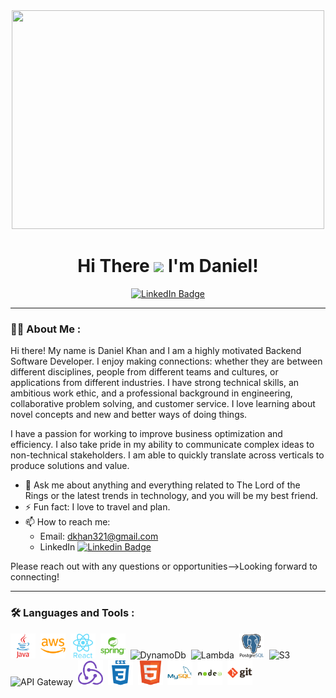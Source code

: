 <div id="header" align="center">
  <div id="badges">
  </div>
</div>
<div align="center">
  <img src="https://media.giphy.com/media/MeJgB3yMMwIaHmKD4z/giphy.gif" width="500" height="350"/>
  <h1>
      Hi There
      <img src="https://media.giphy.com/media/hvRJCLFzcasrR4ia7z/giphy.gif" width="30px"/>
      I'm Daniel!
    </h1>
    <a href="https://www.linkedin.com/in/-danielkhan/">
      <img src="https://img.shields.io/badge/LinkedIn-blue?style=for-the-badge&logo=linkedin&logoColor=white" alt="LinkedIn Badge"/>
    </a>
</div>

---

### :man_technologist: About Me :

Hi there! My name is Daniel Khan and I am a highly motivated Backend Software Developer. I enjoy making connections: whether they are between different disciplines, people from different teams and cultures, or applications from different industries. I have strong technical skills, an ambitious work ethic, and a professional background in engineering, collaborative problem solving, and customer service. I love learning about novel concepts and new and better ways of doing things.

I have a passion for working to improve business optimization and efficiency. I also take pride in my ability to communicate complex ideas to non-technical stakeholders. I am able to quickly translate across verticals to produce solutions and value.

  - 💬 Ask me about anything and everything related to The Lord of the Rings or the latest trends in technology, and you will be my best friend.
  - ⚡ Fun fact: I love to travel and plan.
  - 📫 How to reach me: 
      - Email: dkhan321@gmail.com 
      - LinkedIn [![Linkedin Badge](https://img.shields.io/badge/-Daniel-blue?style=flat&logo=Linkedin&logoColor=white)](https://www.linkedin.com/in/-danielkhan/)

Please reach out with any questions or opportunities-->Looking forward to connecting!

---

### :hammer_and_wrench: Languages and Tools :
<div>
  <img src="https://github.com/devicons/devicon/blob/master/icons/java/java-original-wordmark.svg" title="Java" alt="Java" width="40" height="40"/>&nbsp;
  <img src="https://github.com/devicons/devicon/blob/master/icons/amazonwebservices/amazonwebservices-plain-wordmark.svg" title="AWS" alt="AWS" width="40"/>&nbsp;
  <img src="https://github.com/devicons/devicon/blob/master/icons/react/react-original-wordmark.svg" title="React" alt="React" width="40" height="40"/>&nbsp;
  <img src="https://github.com/devicons/devicon/blob/master/icons/spring/spring-original-wordmark.svg" title="Spring" alt="Spring" width="40" height="40"/>&nbsp;
  <img src="https://github.com/leungwensen/svg-icon/blob/master/dist/svg/logos/aws-dynamodb.svg" title="DynamoDb" alt="DynamoDb" width="40" height="40"/>&nbsp;
  <img src="https://github.com/leungwensen/svg-icon/blob/master/dist/svg/logos/aws-lambda.svg" title="Lambda" alt="Lambda" width="40" height="40"/>&nbsp;
  <img src="https://github.com/devicons/devicon/blob/master/icons/postgresql/postgresql-original-wordmark.svg" title="PostgreSQL" alt="PostgreSQL" width="40" height="40"/>&nbsp;
  <img src="https://github.com/leungwensen/svg-icon/blob/master/dist/svg/logos/aws-s3.svg" title="S3" alt="S3" width="40" height="40"/>&nbsp;
  <img src="https://github.com/leungwensen/svg-icon/blob/master/dist/svg/logos/aws-api-gateway.svg" title="API Gateway" alt="API Gateway" width="40" height="40"/>&nbsp;
  <img src="https://github.com/devicons/devicon/blob/master/icons/redux/redux-original.svg" title="Redux" alt="Redux " width="40" height="40"/>&nbsp;
  <img src="https://github.com/devicons/devicon/blob/master/icons/css3/css3-plain-wordmark.svg"  title="CSS3" alt="CSS" width="40" height="40"/>&nbsp;
  <img src="https://github.com/devicons/devicon/blob/master/icons/html5/html5-original.svg" title="HTML5" alt="HTML" width="40" height="40"/>&nbsp;
  <img src="https://github.com/devicons/devicon/blob/master/icons/mysql/mysql-original-wordmark.svg" title="MySQL"  alt="MySQL" width="40" height="40"/>&nbsp;
  <img src="https://github.com/devicons/devicon/blob/master/icons/nodejs/nodejs-original-wordmark.svg" title="NodeJS" alt="NodeJS" width="40" height="40"/>&nbsp;
  <img src="https://github.com/devicons/devicon/blob/master/icons/git/git-original-wordmark.svg" title="Git" **alt="Git" width="40" height="40"/>
</div>
